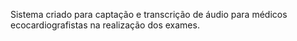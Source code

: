 Sistema criado para captação e transcrição de áudio para médicos ecocardiografistas na realização dos exames.

